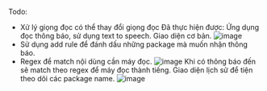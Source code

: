Todo:
  - Xử lý giọng đọc có thể thay đổi giọng đọc
Đã thực hiện được:
Ứng dụng đọc thông báo, sử dụng text to speech.
Giao diện cơ bản.
![image](https://github.com/user-attachments/assets/af688c86-bb4d-487e-8eb8-74da416f6e39)
- Sử dụng add rule để đánh dấu những package mà muốn nhận thông báo.
- Regex để match nội dùng cần máy đọc.
![image](https://github.com/user-attachments/assets/739e021f-17d0-4e3a-87d7-d792e0ebd9cf)
Khi có thông báo đến sẽ match theo regex để máy đọc thành tiếng.
Giao diện lịch sử để tiện theo dõi các package name.
![image](https://github.com/user-attachments/assets/a7ef5222-2417-4a3f-8519-21de9ed9cbaf)
